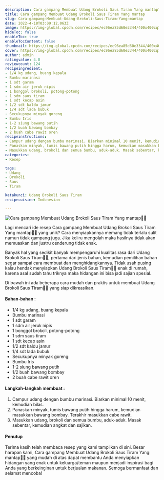 ```yaml
---
description: Cara gampang Membuat Udang Brokoli Saus Tiram Yang mantap"
title: Cara gampang Membuat Udang Brokoli Saus Tiram Yang mantap
slug: Cara-gampang-Membuat-Udang-Brokoli-Saus-Tiram-Yang-mantap
date: 2022-4-18T03:09:12.063Z
image: https://img-global.cpcdn.com/recipes/ec96ea85d60e3344/400x400cq70/photo.jpg
hideToc: false
enableToc: true
enableTocContent: false
thumbnail: https://img-global.cpcdn.com/recipes/ec96ea85d60e3344/400x400cq70/photo.jpg
cover: https://img-global.cpcdn.com/recipes/ec96ea85d60e3344/400x400cq70/photo.jpg
author: admin
ratingvalue: 4.8
reviewcount: 124
recipeingredient:
- 1/4 kg udang, buang kepala
- Bumbu marinasi
- 1 sdt garam
- 1 sdm air jeruk nipis
- 1 bonggol brokoli, potong-potong
- 1 sdm saus tiram
- 1 sdt kecap asin
- 1/2 sdt kaldu jamur
- 1/4 sdt lada bubuk
- Secukupnya minyak goreng
- Bumbu Iris
- 1-2 siung bawang putih
- 1/2 buah bawang bombay
- 2 buah cabe rawit oren
recipeinstructions:
- Campur udang dengan bumbu marinasi. Biarkan minimal 10 menit, kemudian bilas.
- Panaskan minyak, tumis bawang putih hingga harum, kemudian masukkan bawang bombay. Terakhir masukkan cabe rawit.
- Masukkan udang, brokoli dan semua bumbu, aduk-aduk. Masak sebentar, kemudian angkat dan sajikan.
categories:
- Resep

tags:
- Udang
- Brokoli
- Saus
- Tiram

katakunci: Udang Brokoli Saus Tiram
recipecuisine: Indonesian

---
```


![Cara gampang Membuat Udang Brokoli Saus Tiram Yang mantap👩‍🍳](https://img-global.cpcdn.com/recipes/ec96ea85d60e3344/400x400cq70/photo.jpg)

Lagi mencari ide resep Cara gampang Membuat Udang Brokoli Saus Tiram Yang mantap👩‍🍳 yang unik? Cara menyiapkannya memang tidak terlalu sulit namun tidak gampang juga. Jika keliru mengolah maka hasilnya tidak akan memuaskan dan justru cenderung tidak enak.

Banyak hal yang sedikit banyak mempengaruhi kualitas rasa dari Udang Brokoli Saus Tiram👩‍🍳, pertama dari jenis bahan, kemudian pemilihan bahan segar sampai cara membuat dan menghidangkannya. Tidak usah pusing kalau hendak menyiapkan Udang Brokoli Saus Tiram👩‍🍳 enak di rumah, karena asal sudah tahu triknya maka hidangan ini bisa jadi sajian spesial.

Di bawah ini ada beberapa cara mudah dan praktis untuk membuat Udang Brokoli Saus Tiram👩‍🍳 yang siap dikreasikan.

<!--inarticleads1-->

#### Bahan-bahan :

- 1/4 kg udang, buang kepala
- Bumbu marinasi
- 1 sdt garam
- 1 sdm air jeruk nipis
- 1 bonggol brokoli, potong-potong
- 1 sdm saus tiram
- 1 sdt kecap asin
- 1/2 sdt kaldu jamur
- 1/4 sdt lada bubuk
- Secukupnya minyak goreng
- Bumbu Iris
- 1-2 siung bawang putih
- 1/2 buah bawang bombay
- 2 buah cabe rawit oren

<!--inarticleads2-->

#### Langkah-langkah membuat :

1. Campur udang dengan bumbu marinasi. Biarkan minimal 10 menit, kemudian bilas.
1. Panaskan minyak, tumis bawang putih hingga harum, kemudian masukkan bawang bombay. Terakhir masukkan cabe rawit.
1. Masukkan udang, brokoli dan semua bumbu, aduk-aduk. Masak sebentar, kemudian angkat dan sajikan.

#### Penutup

Terima kasih telah membaca resep yang kami tampilkan di sini. Besar harapan kami, Cara gampang Membuat Udang Brokoli Saus Tiram Yang mantap👩‍🍳 yang mudah di atas dapat membantu Anda menyiapkan hidangan yang enak untuk keluarga/teman maupun menjadi inspirasi bagi Anda yang berkeinginan untuk berjualan makanan. Semoga bermanfaat dan selamat mencoba!